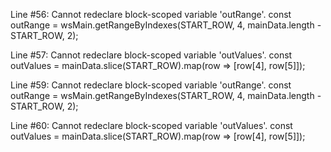 Line #56: Cannot redeclare block-scoped variable 'outRange'.
 const outRange = wsMain.getRangeByIndexes(START_ROW, 4, mainData.length - START_ROW, 2);

Line #57: Cannot redeclare block-scoped variable 'outValues'.
 const outValues = mainData.slice(START_ROW).map(row => [row[4], row[5]]);

Line #59: Cannot redeclare block-scoped variable 'outRange'.
 const outRange = wsMain.getRangeByIndexes(START_ROW, 4, mainData.length - START_ROW, 2);

Line #60: Cannot redeclare block-scoped variable 'outValues'.
 const outValues = mainData.slice(START_ROW).map(row => [row[4], row[5]]);
